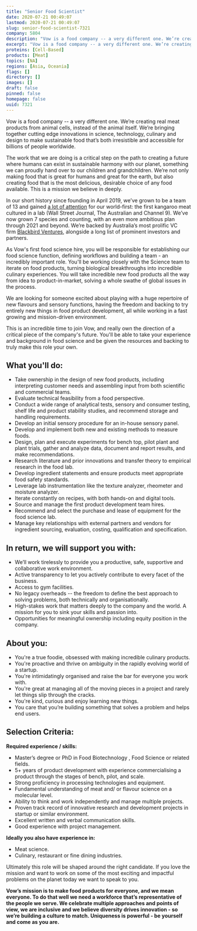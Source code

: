 ```yaml
---
title: "Senior Food Scientist"
date: 2020-07-21 00:49:07
lastmod: 2020-07-21 00:49:07
slug: senior-food-scientist-7321
company: 5804
description: "Vow is a food company -- a very different one. We’re creating real meat products from animal cells, instead of the animal itself. We’re bringing together cutting edge innovations in science, technology, culinary and design to make sustainable food that’s both irresistible and accessible for billions of people worldwide."
excerpt: "Vow is a food company -- a very different one. We’re creating real meat products from animal cells, instead of the animal itself. We’re bringing together cutting edge innovations in science, technology, culinary and design to make sustainable food that’s both irresistible and accessible for billions of people worldwide."
proteins: [Cell-Based]
products: [Meat]
topics: [NA]
regions: [Asia, Oceania]
flags: []
directory: []
images: []
draft: false
pinned: false
homepage: false
uuid: 7321
---
```

<p>Vow is a food company -- a very different one. We’re creating real meat products from animal cells, instead of the animal itself. We’re bringing together cutting edge innovations in science, technology, culinary and design to make sustainable food that’s both irresistible and accessible for billions of people worldwide.</p>
<p>The work that we are doing is a critical step on the path to creating a future where humans can exist in sustainable harmony with our planet, something we can proudly hand over to our children and grandchildren. We’re not only making food that is great for humans and great for the earth, but also creating food that is the most delicious, desirable choice of any food available. This is a mission we believe in deeply.</p>
<p>In our short history since founding in April 2019, we’ve grown to be a team of 13 and gained <a href="https://www.vowfood.com/press">a lot of attention</a> for our world-first: the first kangaroo meat cultured in a lab (Wall Street Journal, The Australian and Channel 9). We’ve now grown 7 species and counting, with an even more ambitious plan through 2021 and beyond. We’re backed by Australia’s most prolific VC firm <a href="https://blackbird.vc/portfolio/">Blackbird Ventures</a>, alongside a long list of prominent investors and partners.‍</p>
<p>As Vow's first food science hire, you will be responsible for establishing our food science function, defining workflows and building a team - an incredibly important role. You'll be working closely with the Science team to iterate on food products, turning biological breakthroughs into incredible culinary experiences. You will take incredible new food products all the way from idea to product-in-market, solving a whole swathe of global issues in the process.</p>
<p>We are looking for someone excited about playing with a huge repertoire of new flavours and sensory functions, having the freedom and backing to try entirely new things in food product development, all while working in a fast growing and mission-driven environment.</p>
<p>This is an incredible time to join Vow, and really own the direction of a critical piece of the company's future. You'll be able to take your experience and background in food science and be given the resources and backing to truly make this role your own.</p>
<h2><strong>What you'll do:</strong></h2>
<ul>
<li>Take ownership in the design of new food products, including interpreting customer needs and assembling input from both scientific and commercial teams.</li>
<li>Evaluate technical feasibility from a food perspective.</li>
<li>Conduct a wide range of analytical tests, sensory and consumer testing, shelf life and product stability studies, and recommend storage and handling requirements.</li>
<li>Develop an initial sensory procedure for an in-house sensory panel.</li>
<li>Develop and implement both new and existing methods to measure foods.</li>
<li>Design, plan and execute experiments for bench top, pilot plant and plant trials, gather and analyze data, document and report results, and make recommendations.</li>
<li>Research literature and prior innovations and transfer theory to empirical research in the food lab.</li>
<li>Develop ingredient statements and ensure products meet appropriate food safety standards.</li>
<li>Leverage lab instrumentation like the texture analyzer, rheometer and moisture analyzer.</li>
<li>Iterate constantly on recipes, with both hands-on and digital tools.</li>
<li>Source and manage the first product development team hires.</li>
<li>Recommend and select the purchase and lease of equipment for the food science lab.</li>
<li>Manage key relationships with external partners and vendors for ingredient sourcing, evaluation, costing, qualification and specification.</li>
</ul>
<h2><strong>In return, we will support you with:</strong></h2>
<ul>
<li>We’ll work tirelessly to provide you a productive, safe, supportive and collaborative work environment.</li>
<li>Active transparency to let you actively contribute to every facet of the business.</li>
<li>Access to gym facilities.</li>
<li>No legacy overheads -- the freedom to define the best approach to solving problems, both technically and organisationally.</li>
<li>High-stakes work that matters deeply to the company and the world. A mission for you to sink your skills and passion into.</li>
<li>Opportunities for meaningful ownership including equity position in the company.</li>
</ul>
<h2><strong>About you:</strong></h2>
<ul>
<li>You're a true foodie, obsessed with making incredible culinary products.</li>
<li>You're proactive and thrive on ambiguity in the rapidly evolving world of a startup.</li>
<li>You're intimidatingly organised and raise the bar for everyone you work with.</li>
<li>You're great at managing all of the moving pieces in a project and rarely let things slip through the cracks.</li>
<li>You're kind, curious and enjoy learning new things.</li>
<li>You care that you’re building something that solves a problem and helps end users.</li>
</ul>
<h2><strong>Selection Criteria:</strong></h2>
<p><strong>Required experience / skills:</strong></p>
<ul>
<li>Master’s degree or PhD in Food Biotechnology , Food Science or related fields.</li>
<li>5+ years of product development with experience commercialising a product through the stages of bench, pilot, and scale.</li>
<li>Strong proficiency in processing technologies and equipment.</li>
<li>Fundamental understanding of meat and/ or flavour science on a molecular level.</li>
<li>Ability to think and work independently and manage multiple projects.</li>
<li>Proven track record of innovative research and development projects in startup or similar environment.</li>
<li>Excellent written and verbal communication skills.</li>
<li>Good experience with project management.</li>
</ul>
<p><strong>Ideally you also have experience in:</strong></p>
<ul>
<li>Meat science.</li>
<li>Culinary, restaurant or fine dining industries.</li>
</ul>
<p>Ultimately this role will be shaped around the right candidate. If you love the mission and want to work on some of the most exciting and impactful problems on the planet today we want to speak to you.</p>
<p><strong>Vow’s mission is to make food products for everyone, and we mean everyone. To do that well we need a workforce that’s representative of the people we serve. We celebrate multiple approaches and points of view, we are inclusive and we believe diversity drives innovation - so we’re building a culture to match. Uniqueness is powerful - be yourself and come as you are.</strong></p>
